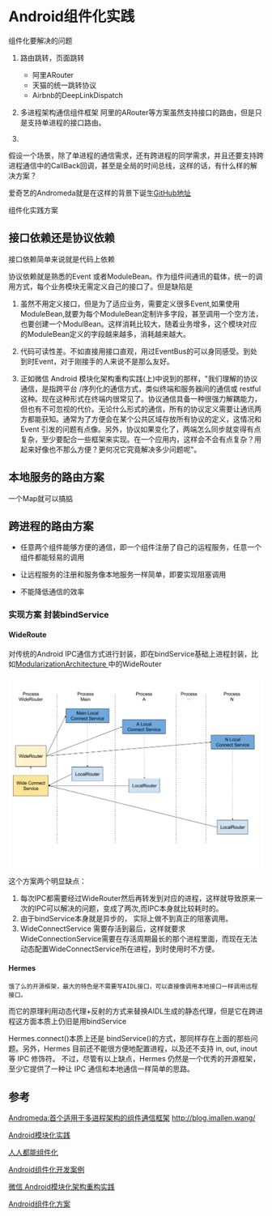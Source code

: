 # Android组件化实践

组件化要解决的问题

1. 路由跳转，页面跳转
    * 阿里ARouter
    * 天猫的统一跳转协议
    * Airbnb的DeepLinkDispatch

2. 多进程架构通信组件框架
    阿里的ARouter等方案虽然支持接口的路由，但是只是支持单进程的接口路由。
3. 

假设一个场景，除了单进程的通信需求，还有跨进程的同学需求，并且还要支持跨进程通信中的CallBack回调，甚至是全局的时间总线，这样的话，有什么样的解决方案？

爱奇艺的Andromeda就是在这样的背景下诞生[GitHub地址](https://github.com/iqiyi/Andromeda)

组件化实践方案

## 接口依赖还是协议依赖

接口依赖简单来说就是代码上依赖

协议依赖就是熟悉的Event 或者ModuleBean。作为组件间通讯的载体，统一的调用方式，每个业务模块无需定义自己的接口了。但是缺陷是
1. 虽然不用定义接口，但是为了适应业务，需要定义很多Event,如果使用ModuleBean,就要为每个ModuleBean定制许多字段，甚至调用一个空方法，也要创建一个ModulBean。这样消耗比较大，随着业务增多，这个模块对应的ModuleBean定义的字段越来越多，消耗越来越大。

2. 代码可读性差。不如直接用接口直观，用过EventBus的可以身同感受。到处到时Event，对于刚接手的人来说不是那么友好。

3. 正如微信 Android 模块化架构重构实践(上)中说到的那样，"我们理解的协议通信，是指跨平台 /序列化的通信方式，类似终端和服务器间的通信或 restful 这种。现在这种形式在终端内很常见了。协议通信具备一种很强力解耦能力，但也有不可忽视的代价。无论什么形式的通信，所有的协议定义需要让通讯两方都能获知。通常为了方便会在某个公共区域存放所有协议的定义，这情况和 Event 引发的问题有点像。另外，协议如果变化了，两端怎么同步就变得有点复杂，至少要配合一些框架来实现。在一个应用内，这样会不会有点复杂？用起来好像也不那么方便？更何况它究竟解决多少问题呢"。

## 本地服务的路由方案
一个Map就可以搞掂

## 跨进程的路由方案

* 任意两个组件能够方便的通信，即一个组件注册了自己的运程服务，任意一个组件都能轻易的调用

* 让远程服务的注册和服务像本地服务一样简单，即要实现阻塞调用

* 不能降低通信的效率

### 实现方案 封装bindService

#### WideRoute

对传统的Android IPC通信方式进行封装，即在bindService基础上进程封装，比如[ModularizationArchitecture
](https://github.com/SpinyTech/ModularizationArchitecture)中的WideRouter

![](./../res/module_arch.png)

这个方案两个明显缺点：
1. 每次IPC都需要经过WideRouter然后再转发到对应的进程，这样就导致原来一次的IPC可以解决的问题，变成了两次,而IPC本身就比较耗时的。
2. 由于bindService本身就是异步的， 实际上做不到真正的阻塞调用。
3. WideConnectService 需要存活到最后，这样就要求WideConnectionService需要在存活周期最长的那个进程里面，而现在无法动态配置WideConnectService所在进程，到时使用时不方便。


#### Hermes
    饿了么的开源框架，最大的特色是不需要写AIDL接口，可以直接像调用本地接口一样调用远程接口。
而它的原理利用动态代理+反射的方式来替换AIDL生成的静态代理，但是它在跨进程这方面本质上仍旧是用bindService

Hermes.connect()本质上还是 bindService()的方式，那同样存在上面的那些问题。另外，Hermes 目前还不能很方便地配置进程，以及还不支持 in, out, inout 等 IPC 修饰符。
不过，尽管有以上缺点，Hermes 仍然是一个优秀的开源框架，至少它提供了一种让 IPC 通信和本地通信一样简单的思路。

## 参考

[Andromeda:首个适用于多进程架构的组件通信框架](https://www.v2ex.com/t/459033) http://blog.imallen.wang/

[Android模块化实践](https://juejin.im/post/5b44a0d76fb9a04f932fe147?utm_source=gold_browser_extension)

[人人都能组件化](https://www.jianshu.com/p/81d2e0132a10)

[Android组件化开发案例](https://juejin.im/post/5cc5a98fe51d456e3f2fb796)

[微信 Android模块化架构重构实践](https://cloud.tencent.com/developer/article/1005631)

[Android组件化方案](https://blog.csdn.net/guiying712/article/details/55213884)